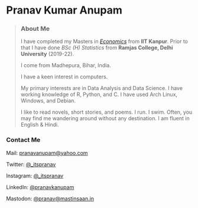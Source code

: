 # Pranav Kumar Anupam
>### About Me
>
>I have completed my Masters in  [_Economics_](https://iitk.ac.in/eco/) from  **IIT Kanpur**. 
>Prior to that I have done _BSc (H) Statistics_ from **Ramjas College, Delhi University** (2019-22).
>
>I come from Madhepura, Bihar, India. 
>
>I have a keen interest in computers. 
>
>My primary interests are in Data Analysis and Data Science. I have working knowledge of R, Python, and C. I have used Arch Linux, Windows, and Debian. 
>
>I like to read novels, short stories, and poems. I run. I swim. Often, you may find me wandering around without any destination.  I am fluent in  English & Hindi. 

### Contact Me

Mail: [pranavanupam@yahoo.com](mailto:pranavanupam@yahoo.com)

Twitter: [@_itspranav](https://twitter.com/_itspranav)

Instagram:  [@_itspranav](https://instagram.com/_itspranav)

LinkedIn: [@pranavkanupam](https://www.linkedin.com/in/pranavkanupam/)

Mastodon: [@pranav@mastinsaan.in](https://mastinsaan.in/@pranav)
